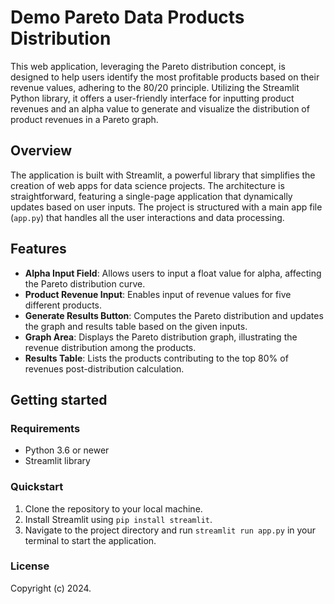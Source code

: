 # Demo Pareto Data Products Distribution

This web application, leveraging the Pareto distribution concept, is designed to help users identify the most profitable products based on their revenue values, adhering to the 80/20 principle. Utilizing the Streamlit Python library, it offers a user-friendly interface for inputting product revenues and an alpha value to generate and visualize the distribution of product revenues in a Pareto graph.

## Overview

The application is built with Streamlit, a powerful library that simplifies the creation of web apps for data science projects. The architecture is straightforward, featuring a single-page application that dynamically updates based on user inputs. The project is structured with a main app file (`app.py`) that handles all the user interactions and data processing.

## Features

- **Alpha Input Field**: Allows users to input a float value for alpha, affecting the Pareto distribution curve.
- **Product Revenue Input**: Enables input of revenue values for five different products.
- **Generate Results Button**: Computes the Pareto distribution and updates the graph and results table based on the given inputs.
- **Graph Area**: Displays the Pareto distribution graph, illustrating the revenue distribution among the products.
- **Results Table**: Lists the products contributing to the top 80% of revenues post-distribution calculation.

## Getting started

### Requirements

- Python 3.6 or newer
- Streamlit library

### Quickstart

1. Clone the repository to your local machine.
2. Install Streamlit using `pip install streamlit`.
3. Navigate to the project directory and run `streamlit run app.py` in your terminal to start the application.

### License

Copyright (c) 2024.